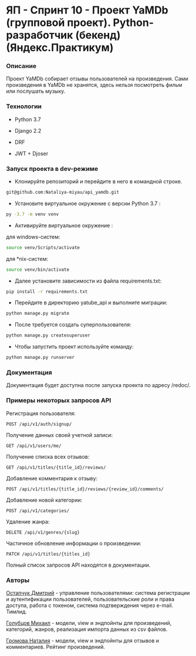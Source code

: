 # ЯП - Спринт 10 - Проект YaMDb (групповой проект). Python-разработчик (бекенд) (Яндекс.Практикум)
### Описание
Проект YaMDb собирает отзывы пользователей на произведения. Сами произведения в YaMDb не хранятся, здесь нельзя посмотреть фильм или послушать музыку.

### Технологии

* Python 3.7

* Django 2.2

* DRF 

* JWT + Djoser
### Запуск проекта в dev-режиме
- Клонируйте репозиторий и перейдите в него в командной строке.
```bash
git@github.com:Nataliya-miyau/api_yamdb.git
```
- Установите виртуальное окружение c версии Python 3.7 :
```bash
py -3.7 -m venv venv
```
- Активируйте виртуальное окружение :

 для windows-систем:
```bash
source venv/Scripts/activate
```

для *nix-систем:     
```bash
source venv/bin/activate
```
- Далее установите зависимости из файла requirements.txt:
```bash
pip install -r requirements.txt
```
- Перейдите в директорию yatube_api и выполните миграции:
```bash
python manage.py migrate
```
- После требуется создать суперпользователя:
```bash
python manage.py createsuperuser
```
- Чтобы запустить проект используйте команду:
```bash
python manage.py runserver
```
### Документация
Документация будет доступна после запуска проекта по адресу /redoc/.

### Примеры некоторых запросов API
Регистрация пользователя:
```
POST /api/v1/auth/signup/
```
Получение данных своей учетной записи:
```
GET /api/v1/users/me/
```
Получение списка всех отзывов:
```
GET /api/v1/titles/{title_id}/reviews/
```
Добавление комментария к отзыву:
```
POST /api/v1/titles/{title_id}/reviews/{review_id}/comments/
```
Добавление новой категории:
```
POST /api/v1/categories/
```
Удаление жанра:
```
DELETE /api/v1/genres/{slug}
```
Частичное обновление информации о произведении:
```
PATCH /api/v1/titles/{titles_id}
```


Полный список запросов API находятся в документации.

### Авторы
[Остапчук Дмитрий](https://github.com/WispHes) - управление пользователями: система регистрации и аутентификации пользователей, пользовательские роли и права доступа, работа с токеном, система подтверждения через e-mail. Тимлид.

[Голубцов Михаил](https://github.com/MikhailEGolubtsov) - модели, view и эндпойнты для произведений, категорий, жанров, реализация импорта данных из csv файлов.

[Громова Наталия](https://github.com/Nataliya-miyau) - модели, view и эндпойнты для отзывов и комментариев. Рейтинг произведений.
